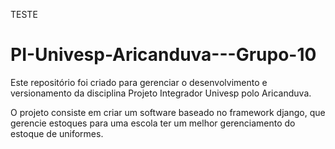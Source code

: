 TESTE

# PI-Univesp-Aricanduva---Grupo-10

Este repositório foi criado para gerenciar o desenvolvimento e versionamento da disciplina
Projeto Integrador Univesp polo Aricanduva.

O projeto consiste em criar um software baseado no framework django, que gerencie estoques
para uma escola ter um melhor gerenciamento do estoque de uniformes.
